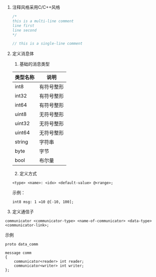 1. 注释风格采用C/C++风格

    ```C++
    /*
    this is a multi-line comment
    line first
    line second
    */

    // this is a single-line comment
    ```

2. 定义消息体

    1. 基础的消息类型

    |类型名称|说明|
    |-|-|
    |int8|有符号整形|
    |int32|有符号整形|
    |int64|有符号整形|
    |uint8|无符号整形|
    |uint32|无符号整形|
    |uint64|无符号整形|
    |string|字符串|
    |byte|字节|
    |bool|布尔量|

    2. 定义方式

    ```plain
    <type> <name>: <idx> <default-value> @<range>;
    ```

    示例：
    ```plain
    int8 msg: 1 =10 @[-10, 100];
    ```

3. 定义通信子

```plain
communicator <communicator-type> <name-of-communicator> <data-type> <communicator-link>;
```

示例

```text
proto data_comm

message comm
{
    communicator<reader> int reader;
    communicator<writer> int writer;
};
```